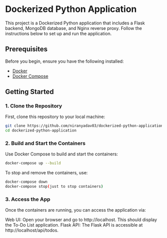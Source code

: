 # Dockerized Python Application
This project is a Dockerized Python application that includes a Flask backend, MongoDB database, and Nginx reverse proxy. Follow the instructions below to set up and run the application.

## Prerequisites
Before you begin, ensure you have the following installed:

- [Docker](https://docs.docker.com/get-docker/)
- [Docker Compose](https://docs.docker.com/compose/install/)

## Getting Started

### 1. Clone the Repository
First, clone this repository to your local machine:

```bash
git clone https://github.com/niranyadav03/dockerized-python-application.git
cd dockerized-python-application
```
### 2. Build and Start the Containers
Use Docker Compose to build and start the containers:
```bash
docker-compose up --build
```
To stop and remove the containers, use:
```bash
docker-compose down
docker-compose stop(just to stop containers)
```
### 3. Access the App
Once the containers are running, you can access the application via:

Web UI: Open your browser and go to http://localhost. This should display the To-Do List application.
Flask API: The Flask API is accessible at http://localhost/api/todos.
